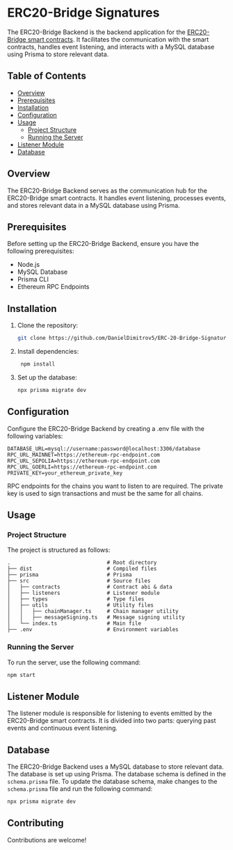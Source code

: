 # ERC20-Bridge Signatures

The ERC20-Bridge Backend is the backend application for the [ERC20-Bridge smart contracts](https://github.com/DanielDimitrov5/ERC-20-Bridge). It facilitates the communication with the smart contracts, handles event listening, and interacts with a MySQL database using Prisma to store relevant data.

## Table of Contents

- [Overview](#overview)
- [Prerequisites](#prerequisites)
- [Installation](#installation)
- [Configuration](#configuration)
- [Usage](#usage)
  - [Project Structure](#project-structure)
  - [Running the Server](#running-the-server)
- [Listener Module](#listener-module)
- [Database](#database)

## Overview

The ERC20-Bridge Backend serves as the communication hub for the ERC20-Bridge smart contracts. It handles event listening, processes events, and stores relevant data in a MySQL database using Prisma.

## Prerequisites

Before setting up the ERC20-Bridge Backend, ensure you have the following prerequisites:

- Node.js
- MySQL Database
- Prisma CLI
- Ethereum RPC Endpoints

## Installation

1. Clone the repository:

   ```bash
   git clone https://github.com/DanielDimitrov5/ERC-20-Bridge-Signatures.git
   ```
2. Install dependencies:

   ```bash
    npm install
    ```

3. Set up the database:

   ```bash
   npx prisma migrate dev
   ```

## Configuration
Configure the ERC20-Bridge Backend by creating a .env file with the following variables:

```env
DATABASE_URL=mysql://username:password@localhost:3306/database
RPC_URL_MAINNET=https://ethereum-rpc-endpoint.com
RPC_URL_SEPOLIA=https://ethereum-rpc-endpoint.com
RPC_URL_GOERLI=https://ethereum-rpc-endpoint.com
PRIVATE_KEY=your_ethereum_private_key
```

RPC endpoints for the chains you want to listen to are required. The private key is used to sign transactions and must be the same for all chains.

## Usage

### Project Structure
The project is structured as follows:

```
.                               # Root directory
├── dist                        # Compiled files
├── prisma                      # Prisma                 
├── src                         # Source files
│   ├── contracts               # Contract abi & data
│   ├── listeners               # Listener module
│   ├── types                   # Type files
│   ├── utils                   # Utility files
│   │   ├── chainManager.ts     # Chain manager utility
│   │   ├── messageSigning.ts   # Message signing utility
│   └── index.ts                # Main file
├── .env                        # Environment variables
```

### Running the Server

To run the server, use the following command:

```bash
npm start
```

## Listener Module

The listener module is responsible for listening to events emitted by the ERC20-Bridge smart contracts. It is divided into two parts: querying past events and continuous event listening.

## Database

The ERC20-Bridge Backend uses a MySQL database to store relevant data. The database is set up using Prisma. The database schema is defined in the `schema.prisma` file. To update the database schema, make changes to the `schema.prisma` file and run the following command:

```bash
npx prisma migrate dev
```

## Contributing

Contributions are welcome!

